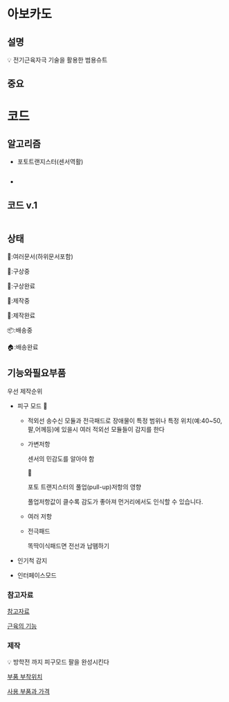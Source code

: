 # 아보카도

## 설명

<aside>
💡 전기근육자극 기술을 활용한 범용슈트

</aside>

## 중요
# 코드

## 알고리즘

- 포토트랜지스터(센서역활)
    
    ```markdown
    
    ```
    
- 

## 코드 v.1

```python

```
## 상태

🥑:여러문서(하위문서포함)

🔎:구상중

🌈:구상완료

🔨:제작중

💎:제작완료

📦:배송중

🏠:배송완료

## 기능와필요부품

우선 제작순위

- 피구 모드 🔨
    - 적외선 송수신 모듈과 전극패드로 장애물이 특정 범위나 특정 위치(예:40~50,팔,어께등)에 있을시 여러 적외선 모듈들이 감지를 한다
    - 가변저항
        
        센서의 민감도를 알아야 함 
        
        <aside>
        🥑
        
        포토 트랜지스터의 풀업(pull-up)저항의 영향
        
        풀업저항값이 클수록 감도가 좋아져 먼거리에서도 인식할 수 있습니다.
        
        </aside>
        
    - 여러 저항
    - 전극패드
        
        똑딱이식패드면 전선과 납똄하기
        
- 인기척 감지
- 인터페이스모드

### 참고자료

[참고자료](%E1%84%8B%E1%85%A1%E1%84%87%E1%85%A9%E1%84%8F%E1%85%A1%E1%84%83%E1%85%A9%20ea4e9d520eb94b51a29365d6f7f7f2f4/%E1%84%8E%E1%85%A1%E1%86%B7%E1%84%80%E1%85%A9%E1%84%8C%E1%85%A1%E1%84%85%E1%85%AD%20fe1f748f08f448a8996becf6baf84c02.md)

[근육의 기능](%E1%84%8B%E1%85%A1%E1%84%87%E1%85%A9%E1%84%8F%E1%85%A1%E1%84%83%E1%85%A9%20ea4e9d520eb94b51a29365d6f7f7f2f4/%E1%84%80%E1%85%B3%E1%86%AB%E1%84%8B%E1%85%B2%E1%86%A8%E1%84%8B%E1%85%B4%20%E1%84%80%E1%85%B5%E1%84%82%E1%85%B3%E1%86%BC%203d83971d37f74dc5a8c5561a3354b9a6.md)

### 제작

<aside>
💡 방학전 까지 피구모드 팔을 완성시킨다

</aside>

[부품 부착위치](%E1%84%8B%E1%85%A1%E1%84%87%E1%85%A9%E1%84%8F%E1%85%A1%E1%84%83%E1%85%A9%20ea4e9d520eb94b51a29365d6f7f7f2f4/%E1%84%87%E1%85%AE%E1%84%91%E1%85%AE%E1%86%B7%20%E1%84%87%E1%85%AE%E1%84%8E%E1%85%A1%E1%86%A8%E1%84%8B%E1%85%B1%E1%84%8E%E1%85%B5%2083d9c2adf6814f708820bd95fbd9c495.md)

[사용 부품과 가격](%E1%84%8B%E1%85%A1%E1%84%87%E1%85%A9%E1%84%8F%E1%85%A1%E1%84%83%E1%85%A9%20ea4e9d520eb94b51a29365d6f7f7f2f4/%E1%84%89%E1%85%A1%E1%84%8B%E1%85%AD%E1%86%BC%20%E1%84%87%E1%85%AE%E1%84%91%E1%85%AE%E1%86%B7%E1%84%80%E1%85%AA%20%E1%84%80%E1%85%A1%E1%84%80%E1%85%A7%E1%86%A8%20e0aa3297b10b48aaaab7d2dd9cf3dee4.md)
